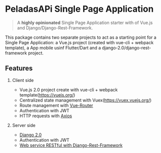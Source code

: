 # PeladasAPi Single Page Application


> A **highly opinionated** Single Page Application starter with  of Vue.js and Django/Django-Rest-Framework.

This package contains two separate projects to act as a starting point for a Single Page Application: a Vue.js project (created with vue-cli + webpack template),  a App mobile usinf Flutter/Dart and a django-2.0/django-rest-framework  project.


## Features

1. Client side
    * Vue.js 2.0 project create with vue-cli + webpack template(https://vuejs.org/)
    * Centralized state management with Vuex(https://vuex.vuejs.org/)
    * Route management with [Vue-Router](https://router.vuejs.org/)
    * Authentication with JWT
    * HTTP requests with [Axios](https://github.com/axios/axios)

2. Server side
    * [Django 2.0](https://docs.djangoproject.com/)
    * Authentication with JWT
    * [Web service RESTful with Django-Rest-Framework](http://www.django-rest-framework.org/)
